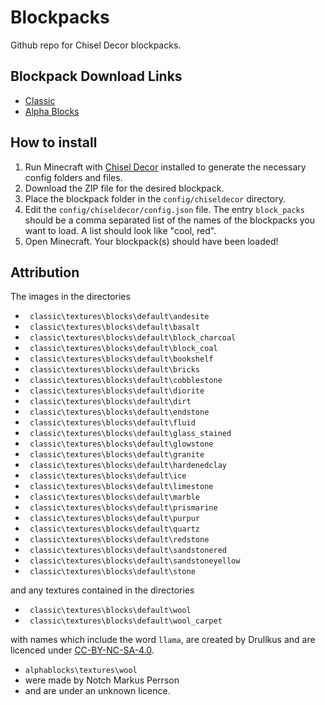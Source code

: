 # Blockpacks
Github repo for Chisel Decor blockpacks.

## Blockpack Download Links

* [Classic](https://github.com/KnowYourKnot/Blockpacks/releases/download/v1.0.0/classic.zip)
* [Alpha Blocks](https://github.com/3prm3/Blockpacks/releases/download/ab1.0.0/alphablocks.zip)

## How to install
1. Run Minecraft with [Chisel Decor]() installed to generate the necessary config folders and files.
2. Download the ZIP file for the desired blockpack.
3. Place the blockpack folder in the `config/chiseldecor` directory.
4. Edit the `config/chiseldecor/config.json` file. The entry `block_packs` should be a comma separated list of the names of the  blockpacks you want to load. A list should look like "cool, red".
5. Open Minecraft. Your blockpack(s) should have been loaded!

## Attribution
The images in the directories

* ` classic\textures\blocks\default\andesite`
* ` classic\textures\blocks\default\basalt`
* ` classic\textures\blocks\default\block_charcoal`
* ` classic\textures\blocks\default\block_coal`
* ` classic\textures\blocks\default\bookshelf`
* ` classic\textures\blocks\default\bricks`
* ` classic\textures\blocks\default\cobblestone`
* ` classic\textures\blocks\default\diorite`
* ` classic\textures\blocks\default\dirt`
* ` classic\textures\blocks\default\endstone`
* ` classic\textures\blocks\default\fluid`
* ` classic\textures\blocks\default\glass_stained`
* ` classic\textures\blocks\default\glowstone`
* ` classic\textures\blocks\default\granite`
* ` classic\textures\blocks\default\hardenedclay`
* ` classic\textures\blocks\default\ice`
* ` classic\textures\blocks\default\limestone`
* ` classic\textures\blocks\default\marble`
* ` classic\textures\blocks\default\prismarine`
* ` classic\textures\blocks\default\purpur`
* ` classic\textures\blocks\default\quartz`
* ` classic\textures\blocks\default\redstone`
* ` classic\textures\blocks\default\sandstonered`
* ` classic\textures\blocks\default\sandstoneyellow`
* ` classic\textures\blocks\default\stone` 


and any textures contained in the directories

* ` classic\textures\blocks\default\wool`
* ` classic\textures\blocks\default\wool_carpet`

with names which include the word `llama`, are created by Drullkus and are licenced under [CC-BY-NC-SA-4.0](https://creativecommons.org/licenses/by-nc-sa/4.0/).

* `alphablocks\textures\wool`
* were made by  Notch Markus Perrson
* and are under an unknown licence.

